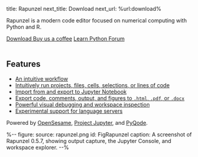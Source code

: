 title: Rapunzel
next_title: Download
next_url: %url:download%


Rapunzel is a modern code editor focused on numerical computing with Python and R.

<div class="btn-group" role="group" aria-label="...">
  <a role="button" class="btn btn-success" href="%url:download%">
		<span class="glyphicon glyphicon-download" aria-hidden="true"></span>
		Download
	 </a>
  <a role="button" class="btn btn-danger" href="https://www.buymeacoffee.com/cogsci">
  <span class="glyphicon glyphicon-heart" aria-hidden="true"></span>
  Buy us a coffee</a>  
  <a role="button" class="btn btn-success" href="https://python.cogsci.nl/">
  <span class="glyphicon glyphicon-education" aria-hidden="true"></span>
  	Learn Python
  </a>
  <a role="button" class="btn btn-success" href="https://forum.cogsci.nl/">
  <span class="glyphicon glyphicon-comment" aria-hidden="true"></span>
  Forum</a>
</div>

<br />

## Features

- [An intuitive workflow](%url:workflow%)
- [Intuitively run projects, files, cells, selections, or lines of code](%url:running%)
- [Import from and export to Jupyter Notebook](%url:notebooks%)
- [Export code, comments, output, and figures to `.html`, `.pdf`, or `.docx`](%url:notebooks%)
- [Powerful visual debugging and workspace inspection](%url:debugging%)
- [Experimental support for language servers](%url:language-server%)

Powered by [OpenSesame](https://osdoc.cogsci.nl/), [Project Jupyter](https://jupyter.org/), and [PyQode](https://github.com/open-cogsci/pyqode.core).

%--
figure:
  source: rapunzel.png
  id: FigRapunzel
  caption: A screenshot of Rapunzel 0.5.7, showing output capture, the Jupyter Console, and workspace explorer.
--%
